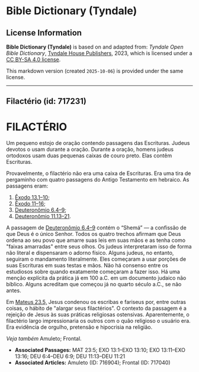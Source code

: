 # Bible Dictionary (Tyndale)

## License Information

**Bible Dictionary (Tyndale)** is based on and adapted from: _Tyndale Open Bible Dictionary_, [Tyndale House Publishers](https://tyndaleopenresources.com/), 2023, which is licensed under a [CC BY-SA 4.0 license](https://creativecommons.org/licenses/by-sa/4.0/legalcode.en).

This markdown version (created `2025-10-06`) is provided under the same license.



--------------------------------

## Filactério (id: 717231)

FILACTÉRIO
==========

Um pequeno estojo de oração contendo passagens das Escrituras. Judeus devotos o usam durante a oração. Durante a oração, homens judeus ortodoxos usam duas pequenas caixas de couro preto. Elas contêm Escrituras.

Provavelmente, o filactério não era uma caixa de Escrituras. Era uma tira de pergaminho com quatro passagens do Antigo Testamento em hebraico. As passagens eram:

1. [Êxodo 13\.1](https://ref.ly/Exod13:1-Exod13:10,Exod13:11-Exod13:16)[–](https://ref.ly/Exod13:1-Exod13:10)[10](https://ref.ly/Exod13:1-Exod13:10,Exod13:11-Exod13:16);
2. [Êxodo 11](https://ref.ly/Exod13:1-Exod13:10,Exod13:11-Exod13:16)[–](https://ref.ly/Exod13:1-Exod13:10)[16](https://ref.ly/Exod13:1-Exod13:10,Exod13:11-Exod13:16);
3. [Deuteronômio 6\.4–9](https://ref.ly/Deut6:4-Deut6:9);
4. [Deuteronômio 11\.13–21](https://ref.ly/Deut11:13-Deut11:21).

A passagem de [Deuteronômio 6\.4–9](https://ref.ly/Deut6:4-Deut6:9) contém o “Shemá” — a confissão de que Deus é o único Senhor. Todos os quatro trechos afirmam que Deus ordena ao seu povo que amarre suas leis em suas mãos e as tenha como "faixas amarradas" entre seus olhos. Os judeus interpretaram isso de forma não literal e dispensaram o adorno físico. Alguns judeus, no entanto, seguiram o mandamento literalmente. Eles começaram a usar porções de suas Escrituras em suas testas e mãos. Não há consenso entre os estudiosos sobre quando exatamente começaram a fazer isso. Há uma menção explícita da prática já em 100 a.C. em um documento judaico não bíblico. Alguns acreditam que começou já no quarto século a.C., se não antes.

Em [Mateus 23\.5,](https://ref.ly/Matt23:5) Jesus condenou os escribas e fariseus por, entre outras coisas, o hábito de "alargar seus filactérios". O contexto da passagem é a rejeição de Jesus às suas práticas religiosas ostensivas. Aparentemente, o filactério largo impressionaria os outros com o quão religioso o usuário era. Era evidência de orgulho, pretensão e hipocrisia na religião.

*Veja também* Amuleto; Frontal.

* **Associated Passages:** MAT 23:5; EXO 13:1–EXO 13:10; EXO 13:11–EXO 13:16; DEU 6:4–DEU 6:9; DEU 11:13–DEU 11:21
* **Associated Articles:** Amuleto (ID: 716904); Frontal (ID: 717040)


